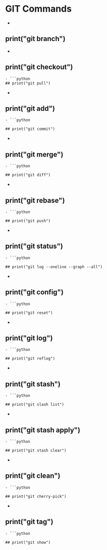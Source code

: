 # GIT Commands

- ```python
## print("git branch")

- ```python
## print("git checkout")
```
- ```python
## print("git pull")
```
- ```python
## print("git add")
```
- ```python

## print("git commit")

```
- ```python

## print("git merge")

```
- ```python

## print("git diff")

```
- ```python

## print("git rebase")

```
- ```python

## print("git push")

```
- ```python

## print("git status")

```
- ```python

## print("git log --oneline --graph --all")

```
- ```python

## print("git config")

```
- ```python

## print("git reset")

```
- ```python

## print("git log")

```
- ```python

## print("git reflog")

```
- ```python

## print("git stash")

```
- ```python

## print("git slash list")

```
- ```python

## print("git stash apply")

```
- ```python

## print("git stash clear")

```
- ```python

## print("git clean")

```
- ```python

## print("git cherry-pick")

```
- ```python

## print("git tag")

```
- ```python

## print("git show")

```
